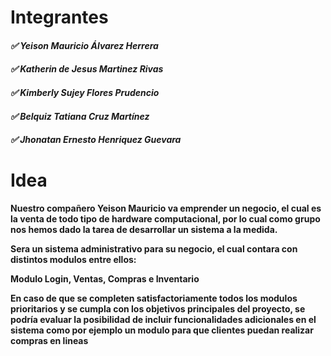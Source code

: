 # Integrantes
#### *✅ Yeison Mauricio Álvarez Herrera*
#### *✅ Katherin de Jesus Martinez Rivas*
#### *✅ Kimberly Sujey Flores Prudencio*
#### *✅ Belquiz Tatiana Cruz Martínez*
#### *✅ Jhonatan Ernesto Henriquez Guevara*

# Idea
**Nuestro compañero Yeison Mauricio va emprender un negocio, el cual es la venta de todo tipo de hardware computacional, por lo cual como grupo nos hemos dado la tarea de desarrollar un sistema a la medida.**

**Sera un sistema administrativo para su negocio, el cual contara con distintos modulos entre ellos:**

**Modulo Login, Ventas, Compras e Inventario**

**En caso de que se completen satisfactoriamente todos los modulos prioritarios y se cumpla con los objetivos principales del proyecto, se podría evaluar la posibilidad de incluir funcionalidades adicionales en el sistema como por ejemplo un modulo para que clientes puedan realizar compras en lineas**
